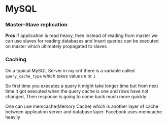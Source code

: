 # MySQL

### Master-Slave replication

**Pros**
If application is read heavy, then instead of reading from master we can use slaves for reading databases and Insert queries can be executed on master which ultimately propagated to slaves

### Caching

On a typical MySQL Server in my.cnf there is a variable called `query_cache_type` which takes values `0` or `1` 

So first time you executes a query it might take longer time but from next time it got executed when the query cache is one and rows have not changed, Then response is going to come back much more quickly

One can use memcache(Memory Cache) which is another layer of cache between application server and database layer. Facebook uses memcache heavily